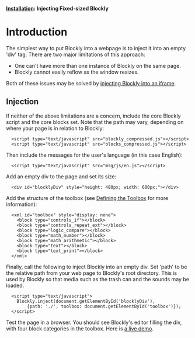 **[Installation](wiki/Installation): Injecting Fixed-sized Blockly**

# Introduction

The simplest way to put Blockly into a webpage is to inject it into an empty 'div' tag.  There are two major limitations of this approach:

  * One can't have more than one instance of Blockly on the same page.
  * Blockly cannot easily reflow as the window resizes.

Both of these issues may be solved by [injecting Blockly into an iframe](wiki/InjectingResizable).

## Injection

If neither of the above limitations are a concern, include the core Blockly script and the core blocks set.  Note that the path may vary, depending on where your page is in relation to Blockly:

```
  <script type="text/javascript" src="blockly_compressed.js"></script>
  <script type="text/javascript" src="blocks_compressed.js"></script>
```

Then include the messages for the user's language (in this case English):

```
  <script type="text/javascript" src="msg/js/en.js"></script>
```

Add an empty div to the page and set its size:

```
  <div id="blocklyDiv" style="height: 480px; width: 600px;"></div>
```

Add the structure of the toolbox (see [Defining the Toolbox](wiki/Toolbox) for more information):

```
  <xml id="toolbox" style="display: none">
    <block type="controls_if"></block>
    <block type="controls_repeat_ext"></block>
    <block type="logic_compare"></block>
    <block type="math_number"></block>
    <block type="math_arithmetic"></block>
    <block type="text"></block>
    <block type="text_print"></block>
  </xml>
```

Finally, call the following to inject Blockly into an empty div.  Set 'path' to be the relative path from your web page to Blockly's root directory.  This is used by Blockly so that media such as the trash can and the sounds may be loaded.

```
  <script type="text/javascript">
    Blockly.inject(document.getElementById('blocklyDiv'),
        {path: './', toolbox: document.getElementById('toolbox')});
  </script>
```

Test the page in a browser.  You should see Blockly's editor filling the div, with four block categories in the toolbox.  Here is [a live demo](https://blockly-demo.appspot.com/static/demos/fixed/index.html).